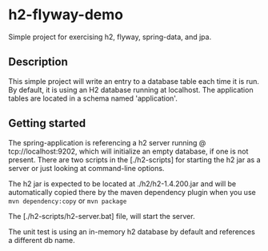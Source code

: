 # h2-flyway-demo
Simple project for exercising h2, flyway, spring-data, and jpa.

## Description

This simple project will write an entry to a database table each time it is run.  By default, it
is using an H2 database running at localhost.  The application tables are located in a schema 
named 'application'.

## Getting started

The spring-application is referencing a h2 server running @ tcp://localhost:9202,
which will initialize an empty database, if one is not present.  There are two scripts in the
[./h2-scripts] for starting the h2 jar as a server or just looking at command-line options.  

The h2 jar is expected to be located at ./h2/h2-1.4.200.jar and will be automatically copied there by the maven
dependency plugin when you use `mvn dependency:copy` or `mvn package`

The [./h2-scripts/h2-server.bat] file, will start the server.

The unit test is using an in-memory h2 database by default and references a different db name.
